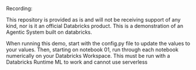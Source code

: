 Recording: <TO BE UPLOADED>

This repository is provided as is and will not be receiving support of any kind, nor is it an official Databricks product. This is a demonstration of an Agentic System built on databricks. 

When running this demo, start with the config.py file to update the values to your values. Then, starting on notebook 01, run through each notebook numerically on your Databricks Workspace. This must be run with a Databricks Runtime ML to work and cannot use serverless 
